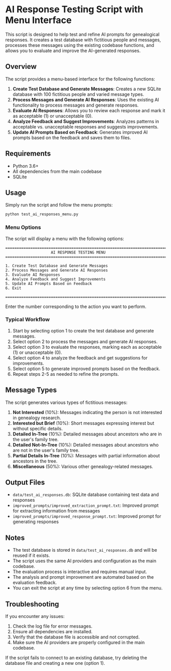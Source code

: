 # AI Response Testing Script with Menu Interface

This script is designed to help test and refine AI prompts for genealogical responses. It creates a test database with fictitious people and messages, processes these messages using the existing codebase functions, and allows you to evaluate and improve the AI-generated responses.

## Overview

The script provides a menu-based interface for the following functions:

1. **Create Test Database and Generate Messages**: Creates a new SQLite database with 100 fictitious people and varied message types.
2. **Process Messages and Generate AI Responses**: Uses the existing AI functionality to process messages and generate responses.
3. **Evaluate AI Responses**: Allows you to review each response and mark it as acceptable (1) or unacceptable (0).
4. **Analyze Feedback and Suggest Improvements**: Analyzes patterns in acceptable vs. unacceptable responses and suggests improvements.
5. **Update AI Prompts Based on Feedback**: Generates improved AI prompts based on the feedback and saves them to files.

## Requirements

- Python 3.6+
- All dependencies from the main codebase
- SQLite

## Usage

Simply run the script and follow the menu prompts:

```bash
python test_ai_responses_menu.py
```

### Menu Options

The script will display a menu with the following options:

```
========================================================================
                    AI RESPONSE TESTING MENU
========================================================================

1. Create Test Database and Generate Messages
2. Process Messages and Generate AI Responses
3. Evaluate AI Responses
4. Analyze Feedback and Suggest Improvements
5. Update AI Prompts Based on Feedback
6. Exit

========================================================================
```

Enter the number corresponding to the action you want to perform.

### Typical Workflow

1. Start by selecting option 1 to create the test database and generate messages.
2. Select option 2 to process the messages and generate AI responses.
3. Select option 3 to evaluate the responses, marking each as acceptable (1) or unacceptable (0).
4. Select option 4 to analyze the feedback and get suggestions for improvements.
5. Select option 5 to generate improved prompts based on the feedback.
6. Repeat steps 2-5 as needed to refine the prompts.

## Message Types

The script generates various types of fictitious messages:

1. **Not Interested** (10%): Messages indicating the person is not interested in genealogy research.
2. **Interested but Brief** (10%): Short messages expressing interest but without specific details.
3. **Detailed In-Tree** (10%): Detailed messages about ancestors who are in the user's family tree.
4. **Detailed Not-In-Tree** (10%): Detailed messages about ancestors who are not in the user's family tree.
5. **Partial Details In-Tree** (10%): Messages with partial information about ancestors in the tree.
6. **Miscellaneous** (50%): Various other genealogy-related messages.

## Output Files

- `data/test_ai_responses.db`: SQLite database containing test data and responses
- `improved_prompts/improved_extraction_prompt.txt`: Improved prompt for extracting information from messages
- `improved_prompts/improved_response_prompt.txt`: Improved prompt for generating responses

## Notes

- The test database is stored in `data/test_ai_responses.db` and will be reused if it exists.
- The script uses the same AI providers and configuration as the main codebase.
- The evaluation process is interactive and requires manual input.
- The analysis and prompt improvement are automated based on the evaluation feedback.
- You can exit the script at any time by selecting option 6 from the menu.

## Troubleshooting

If you encounter any issues:

1. Check the log file for error messages.
2. Ensure all dependencies are installed.
3. Verify that the database file is accessible and not corrupted.
4. Make sure the AI providers are properly configured in the main codebase.

If the script fails to connect to an existing database, try deleting the database file and creating a new one (option 1).
